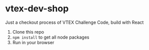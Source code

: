 # vtex-dev-shop
Just a checkout process of VTEX Challenge Code, build with React

1. Clone this repo
2. ```npm install``` to get all node packages
3. Run in your browser
